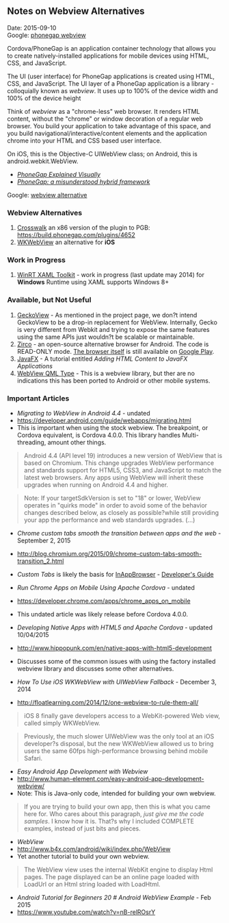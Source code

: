 ## Notes on Webview Alternatives ##
Date: 2015-09-10<br />
Google: [phonegap webview](https://www.google.com/search?q=phonegap+webview)

Cordova/PhoneGap is an application container technology that allows you to create natively-installed applications for mobile devices using HTML, CSS, and JavaScript.

The UI (user interface) for PhoneGap applications is created using HTML, CSS, and JavaScript. The UI layer of a PhoneGap application is a library - colloquially known as *webview*. It uses up to 100% of the device width and 100% of the device height 

Think of *webview* as a "chrome-less" web browser.  It renders HTML content, without the "chrome" or window decoration of a regular web browser.  You build your application to take advantage of this space,  and you build navigational/interactive/content elements and the application chrome into your HTML and CSS based user interface.

On iOS, this is the Objective-C UIWebView class; on Android, this is android.webkit.WebView.

* *[PhoneGap Explained Visually](http://phonegap.com/2012/05/02/phonegap-explained-visually/)*
* *[PhoneGap: a misunderstood hybrid framework](http://www.asyncdev.net/2012/10/phonegap-a-misunderstood-hybrid-framework/)*

Google: [webview alternative](https://www.google.com/search?q=webview+alternative)

### Webview Alternatives ###

1. [Crosswalk](https://crosswalk-project.org/) an x86 version of the plugin to PGB: https://build.phonegap.com/plugins/4652
2. [WKWebView](https://github.com/Telerik-Verified-Plugins/WKWebView) an alternative for **iOS**


### Work in Progress ###

1. [WinRT XAML Toolkit](http://winrtxamltoolkit.codeplex.com/) - work in progress (last update may 2014) for **Windows** Runtime using XAML supports Windows 8+


### Available, but Not Useful ###

1. [GeckoView](http://starkravingfinkle.org/blog/2013/10/geckoview-embedding-gecko-in-your-android-application/) - As mentioned in the project page, we don?t intend GeckoView to be a drop-in replacement for WebView. Internally, Gecko is very different from Webkit and trying to expose the same features using the same APIs just wouldn?t be scalable or maintainable.
2. [Zirco](http://code.google.com/p/zirco-browser/source/browse/trunk/src/org/zirco/ui/components/CustomWebView.java?r=435) - an open-source alternative browser for Android. The code is READ-ONLY mode. [The browser itself](https://code.google.com/p/zirco-browser/) is still available on [Google Play](https://play.google.com/store/apps/details?id=org.zirco&hl=en).
3. [JavaFX](https://docs.oracle.com/javafx/2/webview/jfxpub-webview.htm) - A tutorial entitled  *Adding HTML Content to JavaFX Applications*
4. [WebView QML Type](http://doc.qt.io/qt-5/qml-qtwebkit-webview.html) - This is a webview library, but ther are no indications this has been ported to Android or other mobile systems.


### Important Articles ###

* *Migrating to WebView in Android 4.4* - undated
* https://developer.android.com/guide/webapps/migrating.html
* This is important when using the stock webview. The breakpoint, or Cordova equivalent, is Cordova 4.0.0. This library handles Multi-threading, amount other things.
> Android 4.4 (API level 19) introduces a new version of WebView that is based on Chromium. This change upgrades WebView performance and standards support for HTML5, CSS3, and JavaScript to match the latest web browsers. Any apps using WebView will inherit these upgrades when running on Android 4.4 and higher.

> Note: If your targetSdkVersion is set to "18" or lower, WebView operates in "quirks mode" in order to avoid some of the behavior changes described below, as closely as possible?while still providing your app the performance and web standards upgrades. (...)

* *Chrome custom tabs smooth the transition between apps and the web* - September 2, 2015
* http://blog.chromium.org/2015/09/chrome-custom-tabs-smooth-transition_2.html
* *Custom Tabs* is likely the basis for [InAppBrowser](https://www.npmjs.com/package/cordova-plugin-inappbrowser) - [Developer's Guide](https://developer.chrome.com/multidevice/android/customtabs)

* *Run Chrome Apps on Mobile Using Apache Cordova* - undated
* https://developer.chrome.com/apps/chrome_apps_on_mobile
* This undated article was likely release before Cordova 4.0.0.

* *Developing Native Apps with HTML5 and Apache Cordova* - updated 10/04/2015 
* http://www.hippopunk.com/en/native-apps-with-html5-development
* Discusses some of the common issues with using the factory installed webview library and discusses some other alternatives.

* *How To Use iOS WKWebView with UIWebView Fallback* - December 3, 2014
* http://floatlearning.com/2014/12/one-webview-to-rule-them-all/
> iOS 8 finally gave developers access to a WebKit-powered Web view, called simply WKWebView.

> Previously, the much slower UIWebView was the only tool at an iOS developer?s disposal, but the new WKWebView allowed us to bring users the same 60fps high-performance browsing behind mobile Safari.

* *Easy Android App Development with Webview*
* http://www.human-element.com/easy-android-app-development-webview/
* Note: This is Java-only code, intended for building your own webview.
> If you are trying to build your own app, then this is what you came here for. Who cares about this paragraph, *just give me the code samples*. I know how it is. That?s why I included COMPLETE examples, instead of just bits and pieces.

* *WebView*
* http://www.b4x.com/android/wiki/index.php/WebView
* Yet another tutorial to build your own webview.
> The WebView view uses the internal WebKit engine to display Html pages. The page displayed can be an online page loaded with LoadUrl or an Html string loaded with LoadHtml.

* *Android Tutorial for Beginners 20 # Android WebView Example* - Feb 2015
* https://www.youtube.com/watch?v=nB-relROsrY

